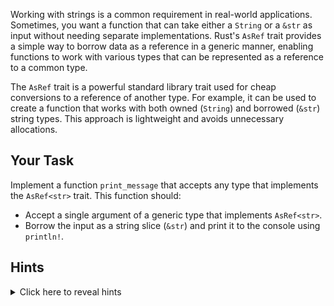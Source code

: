 Working with strings is a common requirement in real-world applications. Sometimes, you want a function that can take either a `String` or a `&str` as input without needing separate implementations. Rust's `AsRef` trait provides a simple way to borrow data as a reference in a generic manner, enabling functions to work with various types that can be represented as a reference to a common type.

The `AsRef` trait is a powerful standard library trait used for cheap conversions to a reference of another type. For example, it can be used to create a function that works with both owned (`String`) and borrowed (`&str`) string types. This approach is lightweight and avoids unnecessary allocations.

## Your Task

Implement a function `print_message` that accepts any type that implements the `AsRef<str>` trait. This function should:

- Accept a single argument of a generic type that implements `AsRef<str>`.
- Borrow the input as a string slice (`&str`) and print it to the console using `println!`.

## Hints

<details>
    <summary>Click here to reveal hints</summary>

- The `AsRef` trait provides a `.as_ref()` method to borrow a reference.
- Both `String` and `&str` implement `AsRef<str>`, so they can be used interchangeably with this trait.

</details>
